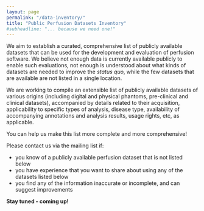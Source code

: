 ```yaml
---
layout: page
permalink: "/data-inventory/"
title: "Public Perfusion Datasets Inventory"
#subheadline: "... because we need one!"
---
```


We aim to establish a curated, comprehensive list of publicly available datasets that can be used for the development and evaluation of perfusion software. We believe not enough data is currently available publicly to enable such evaluations, not enough is understood about what kinds of datasets are needed to improve the _status quo_, while the few datasets that are available are not listed in a single location.

We are working to compile an extensible list of publicly available datasets of various origins (including digital and physical phantoms, pre-clinical and clinical datasets), accompanied by details related to their acquisition, applicability to specific types of analysis, disease type, availability of accompanying annotations and analysis results, usage rights, etc, as applicable.

You can help us make this list more complete and more comprehensive!

Please contact us via the mailing list if:
* you know of a publicly available perfusion dataset that is not listed below
* you have experience that you want to share about using any of the datasets listed below
* you find any of the information inaccurate or incomplete, and can suggest improvements

**Stay tuned - coming up!**
